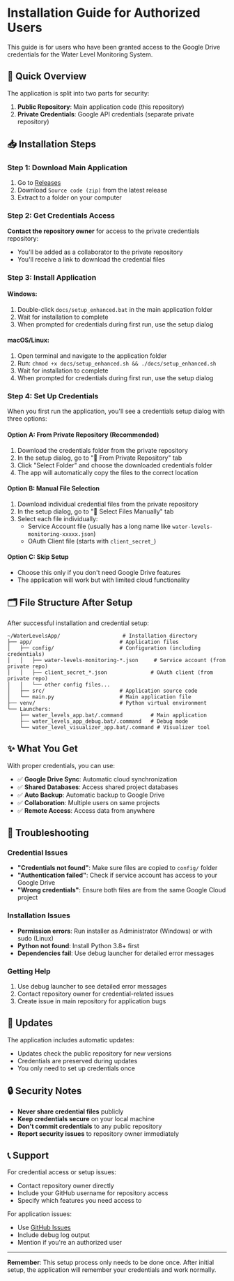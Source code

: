 # Installation Guide for Authorized Users

This guide is for users who have been granted access to the Google Drive credentials for the Water Level Monitoring System.

## 🎯 Quick Overview

The application is split into two parts for security:
1. **Public Repository**: Main application code (this repository)
2. **Private Credentials**: Google API credentials (separate private repository)

## 📥 Installation Steps

### Step 1: Download Main Application
1. Go to [Releases](https://github.com/benjaled/water_levels_monitoring_-for_external_edits-/releases/latest)
2. Download `Source code (zip)` from the latest release
3. Extract to a folder on your computer

### Step 2: Get Credentials Access
**Contact the repository owner** for access to the private credentials repository:
- You'll be added as a collaborator to the private repository
- You'll receive a link to download the credential files

### Step 3: Install Application

#### Windows:
1. Double-click `docs/setup_enhanced.bat` in the main application folder
2. Wait for installation to complete
3. When prompted for credentials during first run, use the setup dialog

#### macOS/Linux:
1. Open terminal and navigate to the application folder
2. Run: `chmod +x docs/setup_enhanced.sh && ./docs/setup_enhanced.sh`
3. Wait for installation to complete
4. When prompted for credentials during first run, use the setup dialog

### Step 4: Set Up Credentials

When you first run the application, you'll see a credentials setup dialog with three options:

#### Option A: From Private Repository (Recommended)
1. Download the credentials folder from the private repository
2. In the setup dialog, go to "📂 From Private Repository" tab
3. Click "Select Folder" and choose the downloaded credentials folder
4. The app will automatically copy the files to the correct location

#### Option B: Manual File Selection
1. Download individual credential files from the private repository
2. In the setup dialog, go to "📁 Select Files Manually" tab
3. Select each file individually:
   - Service Account file (usually has a long name like `water-levels-monitoring-xxxxx.json`)
   - OAuth Client file (starts with `client_secret_`)

#### Option C: Skip Setup
- Choose this only if you don't need Google Drive features
- The application will work but with limited cloud functionality

## 🗂️ File Structure After Setup

After successful installation and credential setup:

```
~/WaterLevelsApp/                    # Installation directory
├── app/                            # Application files
│   ├── config/                     # Configuration (including credentials)
│   │   ├── water-levels-monitoring-*.json     # Service account (from private repo)
│   │   ├── client_secret_*.json              # OAuth client (from private repo)
│   │   └── other config files...
│   ├── src/                        # Application source code
│   └── main.py                     # Main application file
├── venv/                           # Python virtual environment
└── Launchers:
    ├── water_levels_app.bat/.command         # Main application
    ├── water_levels_app_debug.bat/.command   # Debug mode
    └── water_level_visualizer_app.bat/.command # Visualizer tool
```

## ✨ What You Get

With proper credentials, you can use:
- ✅ **Google Drive Sync**: Automatic cloud synchronization
- ✅ **Shared Databases**: Access shared project databases
- ✅ **Auto Backup**: Automatic backup to Google Drive
- ✅ **Collaboration**: Multiple users on same projects
- ✅ **Remote Access**: Access data from anywhere

## 🔧 Troubleshooting

### Credential Issues
- **"Credentials not found"**: Make sure files are copied to `config/` folder
- **"Authentication failed"**: Check if service account has access to your Google Drive
- **"Wrong credentials"**: Ensure both files are from the same Google Cloud project

### Installation Issues
- **Permission errors**: Run installer as Administrator (Windows) or with sudo (Linux)
- **Python not found**: Install Python 3.8+ first
- **Dependencies fail**: Use debug launcher for detailed error messages

### Getting Help
1. Use debug launcher to see detailed error messages
2. Contact repository owner for credential-related issues
3. Create issue in main repository for application bugs

## 🔄 Updates

The application includes automatic updates:
- Updates check the public repository for new versions
- Credentials are preserved during updates
- You only need to set up credentials once

## 🔒 Security Notes

- **Never share credential files** publicly
- **Keep credentials secure** on your local machine
- **Don't commit credentials** to any public repository
- **Report security issues** to repository owner immediately

## 📞 Support

For credential access or setup issues:
- Contact repository owner directly
- Include your GitHub username for repository access
- Specify which features you need access to

For application issues:
- Use [GitHub Issues](https://github.com/benjaled/water_levels_monitoring_-for_external_edits-/issues)
- Include debug log output
- Mention if you're an authorized user

---

**Remember**: This setup process only needs to be done once. After initial setup, the application will remember your credentials and work normally.